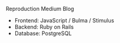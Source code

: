 Reproduction Medium Blog

* Frontend: JavaScript / Bulma / Stimulus
* Backend: Ruby on Rails
* Database: PostgreSQL
